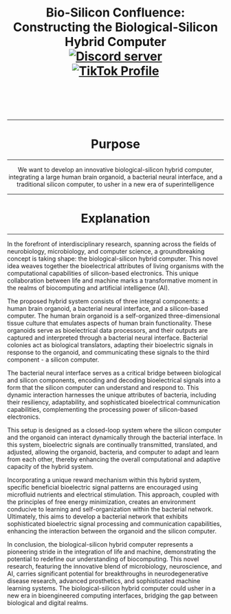 <h1 align="center">Bio-Silicon Confluence: Constructing the Biological-Silicon Hybrid Computer

<div align="center">
  <a href="https://discord.gg/HBHGvDxDmt">
    <img src="https://img.shields.io/static/v1?label=Metaverse%20Crowdsource&message=450%20Members&color=7289DA&logo=discord&style=for-the-badge" alt="Discord server">
  </a>
</div>


<div align="center">
  <a href="https://www.tiktok.com/@metaversecrowdsourcebr">
    <img src="https://img.shields.io/badge/TikTok-%40metaversecrowdsourcebr-ff0080?style=for-the-badge&logo=tiktok&logoColor=white&labelColor=000000" alt="TikTok Profile">
  </a>
</div>


<br>
<br>

---

<h1 align="center">Purpose</h1>

---

<p align="center">We want to develop an innovative biological-silicon hybrid computer, integrating a large human brain organoid, a bacterial neural interface, and a traditional silicon computer, to usher in a new era of superintelligence</p>

---

<h1 align="center">Explanation</h1>

---

In the forefront of interdisciplinary research, spanning across the fields of neurobiology, microbiology, and computer science, a groundbreaking concept is taking shape: the biological-silicon hybrid computer. This novel idea weaves together the bioelectrical attributes of living organisms with the computational capabilities of silicon-based electronics. This unique collaboration between life and machine marks a transformative moment in the realms of biocomputing and artificial intelligence (AI).

The proposed hybrid system consists of three integral components: a human brain organoid, a bacterial neural interface, and a silicon-based computer. The human brain organoid is a self-organized three-dimensional tissue culture that emulates aspects of human brain functionality. These organoids serve as bioelectrical data processors, and their outputs are captured and interpreted through a bacterial neural interface. Bacterial colonies act as biological translators, adapting their bioelectric signals in response to the organoid, and communicating these signals to the third component - a silicon computer.

The bacterial neural interface serves as a critical bridge between biological and silicon components, encoding and decoding bioelectrical signals into a form that the silicon computer can understand and respond to. This dynamic interaction harnesses the unique attributes of bacteria, including their resiliency, adaptability, and sophisticated bioelectrical communication capabilities, complementing the processing power of silicon-based electronics.

This setup is designed as a closed-loop system where the silicon computer and the organoid can interact dynamically through the bacterial interface. In this system, bioelectric signals are continually transmitted, translated, and adjusted, allowing the organoid, bacteria, and computer to adapt and learn from each other, thereby enhancing the overall computational and adaptive capacity of the hybrid system.

Incorporating a unique reward mechanism within this hybrid system, specific beneficial bioelectric signal patterns are encouraged using microfluid nutrients and electrical stimulation. This approach, coupled with the principles of free energy minimization, creates an environment conducive to learning and self-organization within the bacterial network. Ultimately, this aims to develop a bacterial network that exhibits sophisticated bioelectric signal processing and communication capabilities, enhancing the interaction between the organoid and the silicon computer.

In conclusion, the biological-silicon hybrid computer represents a pioneering stride in the integration of life and machine, demonstrating the potential to redefine our understanding of biocomputing. This novel research, featuring the innovative blend of microbiology, neuroscience, and AI, carries significant potential for breakthroughs in neurodegenerative disease research, advanced prosthetics, and sophisticated machine learning systems. The biological-silicon hybrid computer could usher in a new era in bioengineered computing interfaces, bridging the gap between biological and digital realms.


<br>
<br>
<br>
<br>

